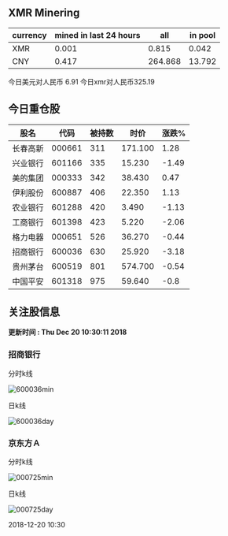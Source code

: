 ## XMR Minering

|currency|mined in last 24 hours|all|in pool|
|---|---|---|---|
|XMR|0.001|0.815|0.042|
|CNY|0.417|264.868|13.792|

今日美元对人民币 6.91	今日xmr对人民币325.19


## 今日重仓股 

|股名|代码|被持数|时价|涨跌%|
|---|---|---|---|---|
|长春高新|000661|311|171.100|1.28|
|兴业银行|601166|335|15.230|-1.49|
|美的集团|000333|342|38.430|0.47|
|伊利股份|600887|406|22.350|1.13|
|农业银行|601288|420|3.490|-1.13|
|工商银行|601398|423|5.220|-2.06|
|格力电器|000651|526|36.270|-0.44|
|招商银行|600036|630|25.920|-3.18|
|贵州茅台|600519|801|574.700|-0.54|
|中国平安|601318|975|59.640|-0.8|

## 关注股信息
**更新时间 : Thu Dec 20 10:30:11 2018**
### 招商银行 
分时k线

![600036min](http://image.sinajs.cn/newchart/min/n/sh600036.gif)

日k线

![600036day](http://image.sinajs.cn/newchart/daily/n/sh600036.gif)

### 京东方Ａ 
分时k线

![000725min](http://image.sinajs.cn/newchart/min/n/sz000725.gif)

日k线

![000725day](http://image.sinajs.cn/newchart/daily/n/sz000725.gif)

2018-12-20 10:30